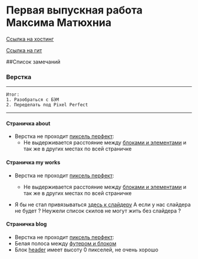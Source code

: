 # Первая выпускная работа Максима Матюхниа
[Ссылка на хостинг](http://ls-dz.max-s.net/)
 
[Ссылка на гит](https://github.com/settler-mar/ls.aw.2016.9/tree/master)

##Список замечаний
 
 
### Верстка

- - -
    Итог:
    1. Разобраться с БЭМ
    2. Переделать под Pixel Perfect
- - -  

#### Страничка about
* Верстка не проходит [пиксель перфект](https://yadi.sk/i/OaWwiddgw9Lrw):
  * Не выдерживается расстояние между [блоками и элементами](https://yadi.sk/i/Yr8Sphl4w9MDU)
      и так же в других местах по всей страничке
        
        
#### Страничка my works
* Верстка не проходит [пиксель перфект](https://yadi.sk/i/OaWwiddgw9Lrw):
    * Не выдерживается расстояние между [блоками и элементами](https://yadi.sk/i/GlGw63buw9NyN)
      и так же в других местах по всей страничке
      
* Я бы не стал привязываться [здесь к слайдеру](https://yadi.sk/i/MEr_nQ04w9NGf) А если у нас слайдера не будет ? 
  Неужели список скилов не могут жить без слайдера ?
  
  
#### Страничка blog
* Верстка не проходит [пиксель перфект](https://yadi.sk/i/nhOYq_Pfw9RtD):  
* Белая полоса между [футером и блоком](https://yadi.sk/i/h1W0dU56w9SE2)  
* Блок [header](https://yadi.sk/i/YZ7SlWWAwBA8M) имеет высоту 0 пикселей, не очень хорошо
    